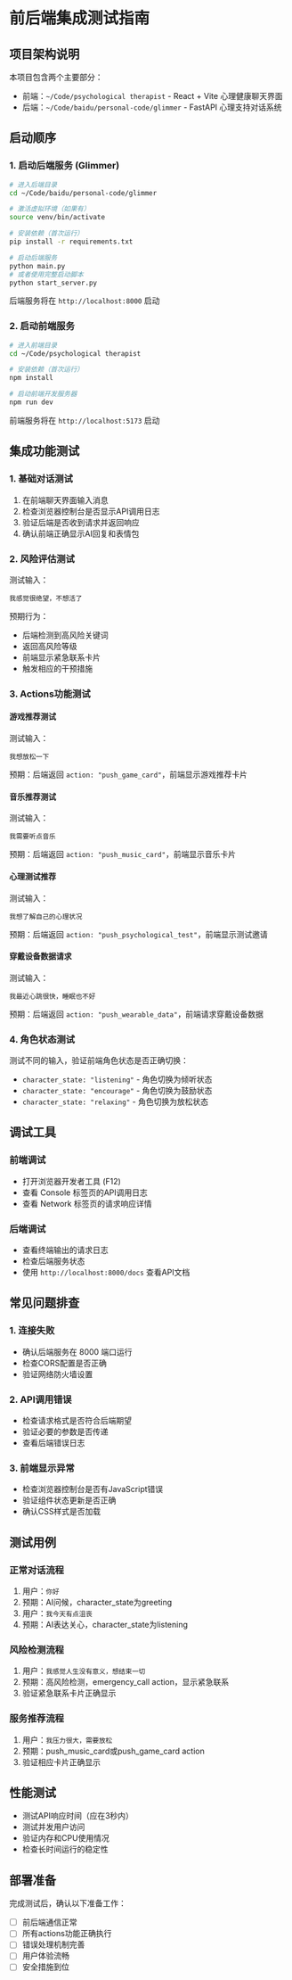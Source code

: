 # 前后端集成测试指南

## 项目架构说明

本项目包含两个主要部分：
- 前端：`~/Code/psychological therapist` - React + Vite 心理健康聊天界面
- 后端：`~/Code/baidu/personal-code/glimmer` - FastAPI 心理支持对话系统

## 启动顺序

### 1. 启动后端服务 (Glimmer)

```bash
# 进入后端目录
cd ~/Code/baidu/personal-code/glimmer

# 激活虚拟环境（如果有）
source venv/bin/activate

# 安装依赖（首次运行）
pip install -r requirements.txt

# 启动后端服务
python main.py
# 或者使用完整启动脚本
python start_server.py
```

后端服务将在 `http://localhost:8000` 启动

### 2. 启动前端服务

```bash
# 进入前端目录  
cd ~/Code/psychological therapist

# 安装依赖（首次运行）
npm install

# 启动前端开发服务器
npm run dev
```

前端服务将在 `http://localhost:5173` 启动

## 集成功能测试

### 1. 基础对话测试

1. 在前端聊天界面输入消息
2. 检查浏览器控制台是否显示API调用日志
3. 验证后端是否收到请求并返回响应
4. 确认前端正确显示AI回复和表情包

### 2. 风险评估测试

测试输入：
```
我感觉很绝望，不想活了
```

预期行为：
- 后端检测到高风险关键词
- 返回高风险等级
- 前端显示紧急联系卡片
- 触发相应的干预措施

### 3. Actions功能测试

#### 游戏推荐测试
测试输入：
```  
我想放松一下
```
预期：后端返回 `action: "push_game_card"`，前端显示游戏推荐卡片

#### 音乐推荐测试  
测试输入：
```
我需要听点音乐
```
预期：后端返回 `action: "push_music_card"`，前端显示音乐卡片

#### 心理测试推荐
测试输入：
```
我想了解自己的心理状况
```
预期：后端返回 `action: "push_psychological_test"`，前端显示测试邀请

#### 穿戴设备数据请求
测试输入：
```
我最近心跳很快，睡眠也不好
```
预期：后端返回 `action: "push_wearable_data"`，前端请求穿戴设备数据

### 4. 角色状态测试

测试不同的输入，验证前端角色状态是否正确切换：
- `character_state: "listening"` - 角色切换为倾听状态
- `character_state: "encourage"` - 角色切换为鼓励状态  
- `character_state: "relaxing"` - 角色切换为放松状态

## 调试工具

### 前端调试
- 打开浏览器开发者工具 (F12)
- 查看 Console 标签页的API调用日志
- 查看 Network 标签页的请求响应详情

### 后端调试
- 查看终端输出的请求日志
- 检查后端服务状态
- 使用 `http://localhost:8000/docs` 查看API文档

## 常见问题排查

### 1. 连接失败
- 确认后端服务在 8000 端口运行
- 检查CORS配置是否正确
- 验证网络防火墙设置

### 2. API调用错误
- 检查请求格式是否符合后端期望
- 验证必要的参数是否传递
- 查看后端错误日志

### 3. 前端显示异常
- 检查浏览器控制台是否有JavaScript错误
- 验证组件状态更新是否正确
- 确认CSS样式是否加载

## 测试用例

### 正常对话流程
1. 用户：`你好`
2. 预期：AI问候，character_state为greeting
3. 用户：`我今天有点沮丧`
4. 预期：AI表达关心，character_state为listening

### 风险检测流程
1. 用户：`我感觉人生没有意义，想结束一切`
2. 预期：高风险检测，emergency_call action，显示紧急联系
3. 验证紧急联系卡片正确显示

### 服务推荐流程
1. 用户：`我压力很大，需要放松`
2. 预期：push_music_card或push_game_card action
3. 验证相应卡片正确显示

## 性能测试

- 测试API响应时间（应在3秒内）
- 测试并发用户访问
- 验证内存和CPU使用情况
- 检查长时间运行的稳定性

## 部署准备

完成测试后，确认以下准备工作：
- [ ] 前后端通信正常
- [ ] 所有actions功能正确执行
- [ ] 错误处理机制完善
- [ ] 用户体验流畅
- [ ] 安全措施到位